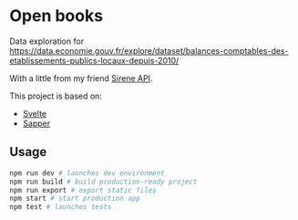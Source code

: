 # Open books

Data exploration for https://data.economie.gouv.fr/explore/dataset/balances-comptables-des-etablissements-publics-locaux-depuis-2010/

With a little from my friend [Sirene API](https://api.insee.fr/catalogue/site/themes/wso2/subthemes/insee/pages/item-info.jag?name=Sirene&version=V3&provider=insee#!/Etablissement/findBySiret).

This project is based on:

- [Svelte](https://svelte.dev/)
- [Sapper](https://sapper.svelte.dev/)

## Usage

```bash
npm run dev # launches dev environment
npm run build # build production-ready project
npm run export # export static files
npm start # start production app
npm test # launches tests
```
